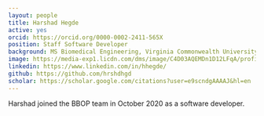 ```yaml
---
layout: people
title: Harshad Hegde
active: yes
orcid: https://orcid.org/0000-0002-2411-565X
position: Staff Software Developer
background: MS Biomedical Engineering, Virginia Commonwealth University
image: https://media-exp1.licdn.com/dms/image/C4D03AQEMDn1D12LFqA/profile-displayphoto-shrink_200_200/0?e=1606953600&v=beta&t=MwrL-JrTd3os6Yf09rRYp07XuanQBt8jNzApzxtGCZI
linkedin: https://www.linkedin.com/in/hhegde/
github: https://github.com/hrshdhgd
scholar: https://scholar.google.com/citations?user=e9scndgAAAAJ&hl=en
---
```


Harshad joined the BBOP team in October 2020 as a software developer. 